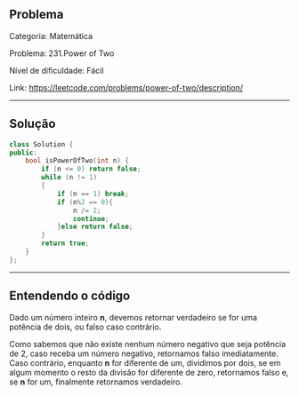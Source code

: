 ## Problema
Categoria: Matemática

Problema: 231.Power of Two

Nível de dificuldade: Fácil

Link: https://leetcode.com/problems/power-of-two/description/

---

## Solução
```cpp
class Solution {
public:
    bool isPowerOfTwo(int n) {
        if (n <= 0) return false;
        while (n != 1)
        {
            if (n == 1) break;
            if (n%2 == 0){
                n /= 2;
                continue;
            }else return false;
        }
        return true;
    }
};
```

---

## Entendendo o código

Dado um número inteiro **n**, devemos retornar verdadeiro se for uma potência de dois, ou falso caso contrário.

Como sabemos que não existe nenhum número negativo que seja potência de 2, caso receba um número negativo, retornamos falso imediatamente. Caso contrário, enquanto **n** for diferente de um, dividimos por dois, se em algum momento o resto da divisão for diferente de zero, retornamos falso e, se **n** for um, finalmente retornamos verdadeiro.
